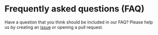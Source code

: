 # Frequently asked questions (FAQ)

Have a question that you think should be included in our FAQ? Please help us by creating an [issue](https://github.com/Shopify/quilt/issues/new?template=ENHANCEMENT.md) or opening a pull request.
